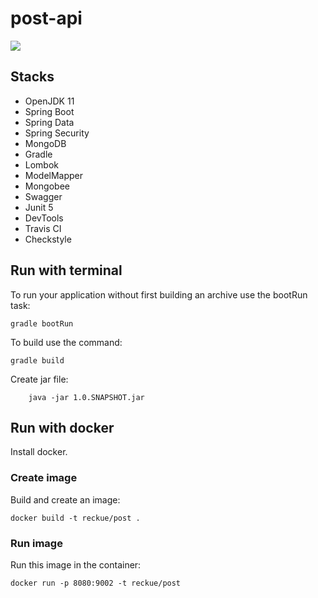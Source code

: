 # post-api

<img src="https://github.com/reckue/post-api/workflows/pipelines/badge.svg?branch=develop"><br>

## Stacks
- OpenJDK 11
- Spring Boot
- Spring Data
- Spring Security
- MongoDB
- Gradle
- Lombok
- ModelMapper
- Mongobee
- Swagger
- Junit 5
- DevTools
- Travis CI
- Checkstyle

## Run with terminal

 To run your application without first building an archive use the bootRun task:
```
gradle bootRun
```

 To build use the command:
```
gradle build
```

 Create jar file:
```
    java -jar 1.0.SNAPSHOT.jar
```

## Run with docker
Install docker.

### Create image
Build and create an image:
```
docker build -t reckue/post .
```

### Run image
Run this image in the container:
```
docker run -p 8080:9002 -t reckue/post
```
